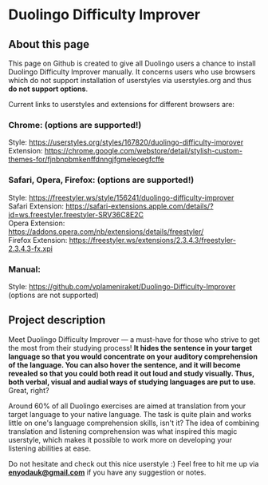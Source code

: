 # Duolingo Difficulty Improver

## About this page

This page on Github is created to give all Duolingo users a chance to install Duolingo Difficulty Improver manually. It concerns users who use browsers which do not support installation of userstyles via userstyles.org and thus <b>do not support options</b>.

Current links to userstyles and extensions for different browsers are:

### Chrome: (options are supported!)<br>
Style: https://userstyles.org/styles/167820/duolingo-difficulty-improver<br>
Extension: https://chrome.google.com/webstore/detail/stylish-custom-themes-for/fjnbnpbmkenffdnngjfgmeleoegfcffe

### Safari, Opera, Firefox: (options are supported!)<br>
Style: https://freestyler.ws/style/156241/duolingo-difficulty-improver<br>
Safari Extension: https://safari-extensions.apple.com/details/?id=ws.freestyler.freestyler-SRV36C8E2C<br>
Opera Extension: https://addons.opera.com/nb/extensions/details/freestyler/<br>
Firefox Extension: https://freestyler.ws/extensions/2.3.4.3/freestyler-2.3.4.3-fx.xpi<br>

### Manual:<br>
Style: https://github.com/vplameniraket/Duolingo-Difficulty-Improver<br>
(options are not supported)

## Project description

Meet Duolingo Difficulty Improver — a must-have for those who strive to get the most from their studying process! <b>It hides the sentence in your target language so that you would concentrate on your auditory comprehension of the language. You can also hover the sentence, and it will become revealed so that you could both read it out loud and study visually. Thus, both verbal, visual and audial ways of studying languages are put to use.</b> Great, right?

Around 60% of all Duolingo exercises are aimed at translation from your target language to your native language. The task is quite plain and works little on one's language comprehension skills, isn't it? The idea of combining translation and listening comprehension was what inspired this magic userstyle, which makes it possible to work more on developing your listening abilities at ease.

Do not hesitate and check out this nice userstyle :) Feel free to hit me up via <b>enyodauk@gmail.com</b> if you have any suggestion or notes.
